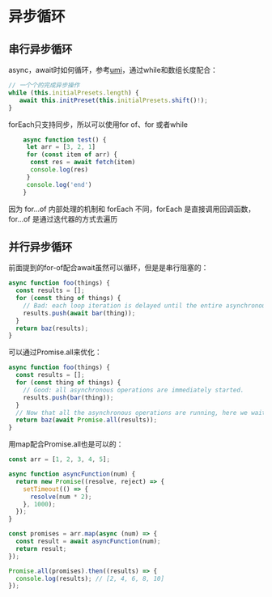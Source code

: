 # 异步循环


## 串行异步循环

async，await时如何循环，参考[umi](https://github.com/FunnyLiu/umi/blob/readsource/packages/core/src/Service/Service.ts#L262)，通过while和数组长度配合：

``` js
// 一个个的完成异步操作
while (this.initialPresets.length) {
   await this.initPreset(this.initialPresets.shift()!);
}
```


forEach只支持同步，所以可以使用for of、for 或者while

``` js
    async function test() {
     let arr = [3, 2, 1]
     for (const item of arr) {
      const res = await fetch(item)
      console.log(res)
     }
     console.log('end')
    }
```

因为 for...of 内部处理的机制和 forEach 不同，forEach 是直接调用回调函数，for...of 是通过迭代器的方式去遍历

## 并行异步循环



前面提到的for-of配合await虽然可以循环，但是是串行阻塞的：

``` js
async function foo(things) {
  const results = [];
  for (const thing of things) {
    // Bad: each loop iteration is delayed until the entire asynchronous operation completes
    results.push(await bar(thing));
  }
  return baz(results);
}
```

可以通过Promise.all来优化：

``` js
async function foo(things) {
  const results = [];
  for (const thing of things) {
    // Good: all asynchronous operations are immediately started.
    results.push(bar(thing));
  }
  // Now that all the asynchronous operations are running, here we wait until they all complete.
  return baz(await Promise.all(results));
}
```

用map配合Promise.all也是可以的：

``` js
const arr = [1, 2, 3, 4, 5];

async function asyncFunction(num) {
  return new Promise((resolve, reject) => {
    setTimeout(() => {
      resolve(num * 2);
    }, 1000);
  });
}

const promises = arr.map(async (num) => {
  const result = await asyncFunction(num);
  return result;
});

Promise.all(promises).then((results) => {
  console.log(results); // [2, 4, 6, 8, 10]
});
```
